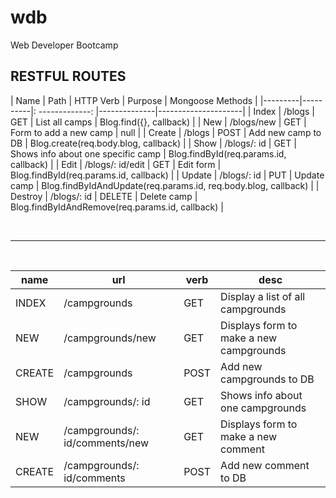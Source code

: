 # wdb
Web Developer Bootcamp

## RESTFUL ROUTES

| Name    | Path     | HTTP Verb     | Purpose      | Mongoose Methods		|
|---------|----------|: -------------: |--------------|---------------------|
| Index   | /blogs          | GET    | List all camps | Blog.find({}, callback)	|
| New     | /blogs/new      | GET    | Form to add a new camp | null |
| Create  | /blogs          | POST   | Add new camp to DB | Blog.create(req.body.blog, callback) |
| Show    | /blogs/: id      | GET    | Shows info about one specific camp | Blog.findById(req.params.id, callback) |
| Edit    | /blogs/: id/edit | GET    | Edit form | Blog.findById(req.params.id, callback) |
| Update  | /blogs/: id      | PUT    | Update camp | Blog.findByIdAndUpdate(req.params.id, req.body.blog, callback) |
| Destroy | /blogs/: id      | DELETE | Delete camp | Blog.findByIdAndRemove(req.params.id, callback) |

<br><hr><br>

| name | url | verb | desc |
|------|-----|------|------|
| INDEX  | /campgrounds     | GET  | Display a list of all campgrounds |
| NEW    | /campgrounds/new | GET  | Displays form to make a new campgrounds |
| CREATE | /campgrounds     | POST | Add new campgrounds to DB |
| SHOW   | /campgrounds/: id | GET  | Shows info about one campgrounds |
| NEW    | /campgrounds/: id/comments/new | GET | Displays form to make a new comment |
| CREATE | /campgrounds/: id/comments | POST | Add new comment to DB |
